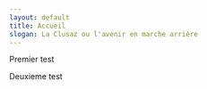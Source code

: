 ```yaml
---
layout: default
title: Accueil
slogan: La Clusaz ou l'avenir en marche arrière
---
```

<div>
Premier test

Deuxieme test
  
</div>
